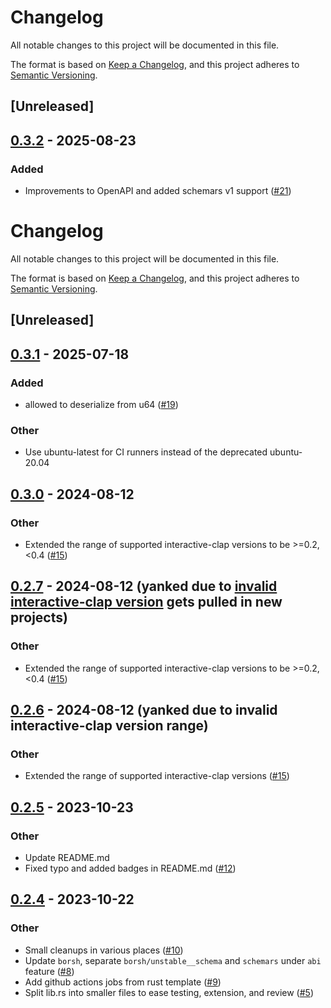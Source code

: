 # Changelog

All notable changes to this project will be documented in this file.

The format is based on [Keep a Changelog](https://keepachangelog.com/en/1.0.0/),
and this project adheres to [Semantic Versioning](https://semver.org/spec/v2.0.0.html).

## [Unreleased]

## [0.3.2](https://github.com/near/near-gas-rs/compare/v0.3.1...v0.3.2) - 2025-08-23

### Added

- Improvements to OpenAPI and added schemars v1 support ([#21](https://github.com/near/near-gas-rs/pull/21))
# Changelog
All notable changes to this project will be documented in this file.

The format is based on [Keep a Changelog](https://keepachangelog.com/en/1.0.0/),
and this project adheres to [Semantic Versioning](https://semver.org/spec/v2.0.0.html).

## [Unreleased]

## [0.3.1](https://github.com/near/near-gas-rs/compare/v0.3.0...v0.3.1) - 2025-07-18

### Added

- allowed to deserialize from u64 ([#19](https://github.com/near/near-gas-rs/pull/19))

### Other

- Use ubuntu-latest for CI runners instead of the deprecated ubuntu-20.04

## [0.3.0](https://github.com/near/near-gas-rs/compare/v0.2.5...v0.3.0) - 2024-08-12

### Other
- Extended the range of supported interactive-clap versions to be >=0.2,<0.4 ([#15](https://github.com/near/near-gas-rs/pull/15))

## [0.2.7](https://github.com/near/near-gas-rs/compare/v0.2.5...v0.2.7) - 2024-08-12 (yanked due to [invalid interactive-clap version](https://users.rust-lang.org/t/cargo-duplicating-dependency-when-it-seems-like-it-shouldnt-be/87883/6) gets pulled in new projects)

### Other
- Extended the range of supported interactive-clap versions to be >=0.2,<0.4 ([#15](https://github.com/near/near-gas-rs/pull/15))

## [0.2.6](https://github.com/near/near-gas-rs/compare/v0.2.5...v0.2.6) - 2024-08-12 (yanked due to invalid interactive-clap version range)

### Other
- Extended the range of supported interactive-clap versions ([#15](https://github.com/near/near-gas-rs/pull/15))

## [0.2.5](https://github.com/near/near-gas/compare/v0.2.4...v0.2.5) - 2023-10-23

### Other
- Update README.md
- Fixed typo and added badges in README.md ([#12](https://github.com/near/near-gas/pull/12))

## [0.2.4](https://github.com/near/near-gas/compare/v0.2.3...v0.2.4) - 2023-10-22

### Other
- Small cleanups in various places ([#10](https://github.com/near/near-gas/pull/10))
- Update `borsh`, separate `borsh/unstable__schema` and `schemars` under `abi` feature ([#8](https://github.com/near/near-gas/pull/8))
- Add github actions jobs from rust template ([#9](https://github.com/near/near-gas/pull/9))
- Split lib.rs into smaller files to ease testing, extension, and review ([#5](https://github.com/near/near-gas/pull/5))
